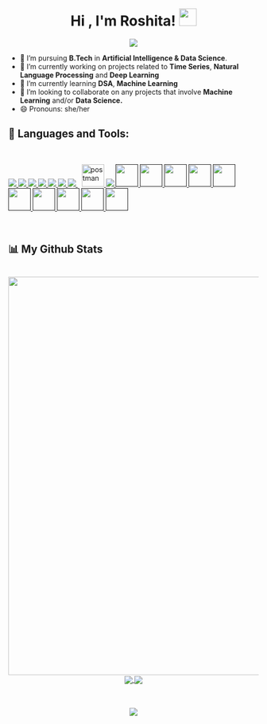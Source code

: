 <!-- **RoshitaB/RoshitaB** is a ✨ _special_ ✨ repository because its `README.md` (this file) appears on your GitHub profile. -->

<h1 align="center">Hi , I'm Roshita! <img src="https://media.giphy.com/media/hvRJCLFzcasrR4ia7z/giphy.gif" width="35"></h1>
<p align="center">
 <a href="https://github.com/DenverCoder1/readme-typing-svg"><img src="https://readme-typing-svg.herokuapp.com?lines=Passionate%20about%20all%20things%20Code!;Machine+Learning+Enthusiast;Data+Science+Enthusiast;Full+Stack+Django+Developer&center=true&width=500&height=50"></a>
 <p align = "center">
    
- 💼 I’m pursuing **B.Tech** in **Artificial Intelligence & Data Science**.
- 🔭 I’m currently working on projects related to **Time Series**, **Natural Language Processing** and **Deep Learning** 
- 🌱 I’m currently learning **DSA**, **Machine Learning**
- 👯 I’m looking to collaborate on any projects that involve **Machine Learning** and/or **Data Science.**
- 😄 Pronouns: she/her


## 🚀 Languages and Tools:
<br>

<p align="left"> 
    <a href="https://www.java.com" target="_blank"> <img src="https://img.icons8.com/color/48/000000/java-coffee-cup-logo.png"/> </a>
    <a href="https://developer.mozilla.org/en-US/docs/Web/JavaScript" target="_blank"> <img src="https://img.icons8.com/color/48/000000/javascript.png"/> </a> 
    <a href="https://www.w3.org/html/" target="_blank"> <img src="https://img.icons8.com/color/48/000000/html-5.png"/> </a> 
    <a href="https://www.w3schools.com/css/" target="_blank"> <img src="https://img.icons8.com/color/48/000000/css3.png"/> </a> 
    <a href="https://getbootstrap.com" target="_blank"> <img src="https://img.icons8.com/color/48/000000/bootstrap.png"/> </a> 
    <a href="https://www.python.org" target="_blank"> <img src="https://img.icons8.com/color/48/000000/python.png"/> </a> 
    <a style="padding-right:8px;" href="https://www.mysql.com/" target="_blank"> <img src="https://img.icons8.com/fluent/50/000000/mysql-logo.png"/> </a>
    <a href="https://postman.com" target="_blank"> <img src="https://www.vectorlogo.zone/logos/getpostman/getpostman-icon.svg" alt="postman" width="45" height="45"/> </a>   
    <a href="https://git-scm.com/" target="_blank"> <img src="https://img.icons8.com/color/48/000000/git.png"/> </a> 
    <a href="" target="_blank"> <img src="https://img.icons8.com/color/48/000000/c-plus-plus-logo.png" width="45" height="45"/> </a> 
    <a href="" target="_blank"><img src="https://img.icons8.com/color/48/000000/c-programming.png" width="45" height="45"/> </a> 
    <a href="" target="_blank"><img src="https://img.icons8.com/color/48/000000/postgreesql.png" width="45" height="45"/> </a> 
    <a href="" target="_blank"><img src="https://img.icons8.com/color/50/000000/django.png" width="45" height="45"/> </a> 
    <a href="" target="_blank"><img src="https://img.icons8.com/color/344/tableau-software.png" width="45" height="45"/> </a> 
    <a href="" target="_blank"><img src="https://img.icons8.com/color/344/opencv.png" width="45" height="45"/> </a> 
    <a href="" target="_blank"><img src="https://img.icons8.com/color/344/pandas.png" width="45" height="45"/> </a> 
    <a href="" target="_blank"><img src="https://img.icons8.com/color/344/numpy.png" width="45" height="45"/> </a> 
    <a href="" target="_blank"><img src="https://img.icons8.com/color/2x/android-studio--v3.png" width="45" height="45"/> </a> 
    <a href="" target="_blank"><img src="https://img.icons8.com/color/452/tailwindcss.png" width="45" height="45"/> </a> 

</p>
<br/>


## 📊 My Github Stats

<br>
<div align="center">
  <a>
  <img align="center" src="https://github-readme-streak-stats.herokuapp.com/?user=RoshitaB&theme=react&hide_border=true" width="800">
  </a>
  <br/>
  <a href="https://github.com/RoshitaB/github-readme-stats" style="margin-top:100px;">
<img align="center" src="https://github-readme-stats.vercel.app/api/top-langs/?username=RoshitaB&theme=react&count_private=true&hide_border=true&text_color=fff&icon_color=03e8fc&title_color=03e8fc" />
 </a>
 <a href="https://github.com/RoshitaB/github-readme-stats">
    <img align="center" src="https://github-readme-stats.vercel.app/api?username=RoshitaB&count_private=true&theme=react&show_icons=true&hide_border=true&text_color=fff&icon_color=03e8fc&title_color=03e8fc&card_width=3&line_height=40" />
  </a>
</div>
<br/><br/>
<p align="center">
    <a href="https://github.com/RoshitaB/">
    <img align="center" src="https://activity-graph.herokuapp.com/graph?username=RoshitaB&theme=react-dark" />
  </a>
</p>
